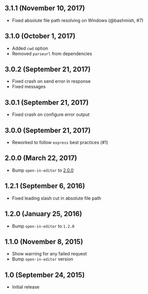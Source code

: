 ## 3.1.1 (November 10, 2017)

- Fixed absolute file path resolving on Windows (@bashmish, #7)

## 3.1.0 (October 1, 2017)

- Added `cwd` option
- Removed `parseurl` from dependencies

## 3.0.2 (September 21, 2017)

- Fixed crash on send error in response
- Fixed messages

## 3.0.1 (September 21, 2017)

- Fixed crash on configure error output

## 3.0.0 (September 21, 2017)

- Reworked to follow `express` best practices (#1)

## 2.0.0 (March 22, 2017)

- Bump `open-in-editor` to [2.0.0](https://github.com/lahmatiy/open-in-editor/releases/tag/v2.0.0)

## 1.2.1 (September 6, 2016)

- Fixed leading slash cut in absolute file path

## 1.2.0 (January 25, 2016)

- Bump `open-in-editor` to `1.2.0`

## 1.1.0 (November 8, 2015)

- Show warning for any failed request
- Bump `open-in-editor` version

## 1.0 (September 24, 2015)

- Initial release
